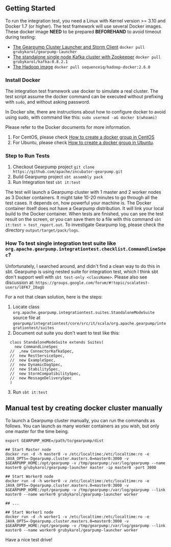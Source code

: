 ## Getting Started

To run the integration test, you need a Linux with Kernel version >= 3.10 and Docker 1.7 (or higher). The test framework will use several Docker images.
These docker image **NEED** to be prepared **BEFOREHAND** to avoid timeout during testing:

 * [The Gearpump Cluster Launcher and Storm Client](https://hub.docker.com/r/grubykarol/gearpump-launcher/)
   `docker pull grubykarol/gearpump-launcher`
 * [The standalone single node Kafka cluster with Zookeeper](https://hub.docker.com/r/grubykarol/kafka/)
   `docker pull grubykarol/kafka:0.8.2.1`
 * [The Hadoop image](https://hub.docker.com/r/sequenceiq/hadoop-docker/)
   `docker pull sequenceiq/hadoop-docker:2.6.0`

### Install Docker

The integration test framework use docker to simulate a real cluster. The test script assume the docker
 command can be executed without prefixing with `sudo`, and without asking password.

 In Docker site, there are instructions about how to configure docker to avoid using sudo, with command like
 this:  `sudo usermod -aG docker $(whoami)`

 Please refer to the Docker documents for more information.

 1. For CentOS, please check [How to create a docker group in CentOS](https://docs.docker.com/engine/installation/linux/centos/#create-a-docker-group)
 2. For Ubuntu, please check [How to create a docker group in Ubuntu](https://docs.docker.com/engine/installation/linux/ubuntulinux/#create-a-docker-group).

### Step to Run Tests

1. Checkout Gearpump project
   `git clone https://github.com/apache/incubator-gearpump.git`
2. Build Gearpump project
   `sbt assembly pack`
3. Run Integration test
   `sbt it:test`

The test will launch a Gearpump cluster with 1 master and 2 worker nodes as 3 Docker containers. It might take 10-20 minutes to go through all the test cases. It depends on, how powerful your machine is. The Docker container itself does not have a Gearpump distribution. It will link your local build to the Docker container. When tests are finished, you can see the test result on the screen, or you can save them to a file with this command `sbt it:test > test_report.out`. To investigate Gearpump log, please check the directory `output/target/pack/logs`.

### How To test single integration test suite like `org.apache.gearpump.integrationtest.checklist.CommandlineSpec`?

Unfortunately, I searched around, and didn't find a clean way to do this in sbt. Gearpump is using nested suite for
integration test, which I think sbt don't support well with `sbt test-only <className>`. Please also see discussion at:
`https://groups.google.com/forum/#!topic/scalatest-users/l8FK7_I0agU`

For a not that clean solution, here is the steps:

1. Locate class `org.apache.gearpump.integrationtest.suites.StandaloneModeSuite` source file at
  `gearpump/integrationtest/core/src/it/scala/org.apache.gearpump/integrationtest/suites`
2. Document out suite you don't want to test like this:

  ```
    class StandaloneModeSuite extends Suites(
      new CommandLineSpec
    //  ,new ConnectorKafkaSpec,
    //  new RestServiceSpec,
    //  new ExampleSpec,
    //  new DynamicDagSpec,
    //  new StabilitySpec,
    //  new StormCompatibilitySpec,
    //  new MessageDeliverySpec
    )
  ```
3. Run `sbt it:test`

## Manual test by creating docker cluster manually

To launch a Gearpump cluster manually, you can run the commands as follows.
You can launch as many worker containers as you wish, but only one master for the time being.

```
export GEARPUMP_HOME=/path/to/gearpump/dist

## Start Master node
docker run -d -h master0 -v /etc/localtime:/etc/localtime:ro -e JAVA_OPTS=-Dgearpump.cluster.masters.0=master0:3000 -v $GEARPUMP_HOME:/opt/gearpump -v /tmp/gearpump:/var/log/gearpump --name master0 grubykarol/gearpump-launcher master -ip master0 -port 3000

## Start Worker0 node
docker run -d -h worker0 -v /etc/localtime:/etc/localtime:ro -e JAVA_OPTS=-Dgearpump.cluster.masters.0=master0:3000 -v $GEARPUMP_HOME:/opt/gearpump -v /tmp/gearpump:/var/log/gearpump --link master0 --name worker0 grubykarol/gearpump-launcher worker

## ...

## Start Worker1 node
docker run -d -h worker1 -v /etc/localtime:/etc/localtime:ro -e JAVA_OPTS=-Dgearpump.cluster.masters.0=master0:3000 -v $GEARPUMP_HOME:/opt/gearpump -v /tmp/gearpump:/var/log/gearpump --link master0 --name worker0 grubykarol/gearpump-launcher worker

```

Have a nice test drive!